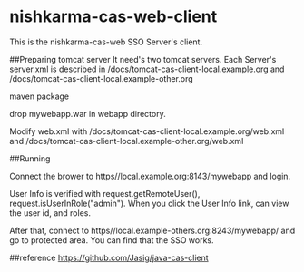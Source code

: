 # nishkarma-cas-web-client
This is the nishkarma-cas-web SSO Server's client.


##Preparing tomcat server
It need's two tomcat servers.
Each Server's server.xml is described in /docs/tomcat-cas-client-local.example.org and /docs/tomcat-cas-client-local.example-other.org

maven package

drop mywebapp.war in webapp directory.

Modify web.xml with /docs/tomcat-cas-client-local.example.org/web.xml and /docs/tomcat-cas-client-local.example-other.org/web.xml

##Running

Connect the brower to https//local.example.org:8143/mywebapp and login.

User Info is verified with request.getRemoteUser(), request.isUserInRole("admin").
When you click the User Info link, can view the user id, and roles.

After that, connect to https//local.example-others.org:8243/mywebapp/ and go to protected area.
You can find that the SSO works.




##reference
https://github.com/Jasig/java-cas-client

